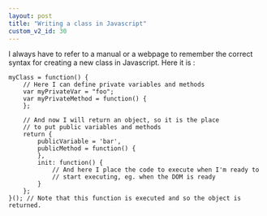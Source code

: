 ```yaml
---
layout: post
title: "Writing a class in Javascript"
custom_v2_id: 30
---
```


I always have to refer to a manual or a webpage to remember the correct syntax
for creating a new class in Javascript. Here it is :

    
    myClass = function() {  
        // Here I can define private variables and methods  
        var myPrivateVar = "foo";  
        var myPrivateMethod = function() {  
        };  
      
        // And now I will return an object, so it is the place   
        // to put public variables and methods  
        return {  
            publicVariable = 'bar',  
            publicMethod = function() {  
            },  
            init: function() {  
                // And here I place the code to execute when I'm ready to  
                // start executing, eg. when the DOM is ready  
            }  
        };  
    }(); // Note that this function is executed and so the object is returned.  
    


